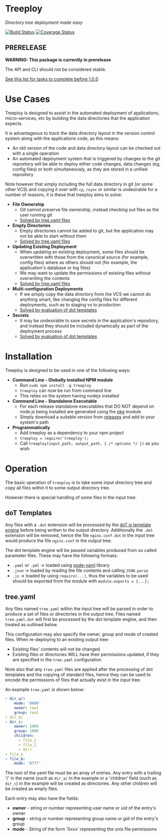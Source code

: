  # Treeploy

_Directory tree deployment made easy_

[![Build Status](https://travis-ci.org/jnterry/treeploy.svg?branch=master)](https://travis-ci.org/jnterry/treeploy) [![Coverage Status](https://coveralls.io/repos/github/jnterry/treeploy/badge.svg?branch=master)](https://coveralls.io/github/jnterry/treeploy?branch=master)

## PRERELEASE

**WARNING: This package is currently in prerelease**

The API and CLI should not be considered stable.

[See this list for tasks to complete before 1.0.0](https://github.com/jnterry/treeploy/milestone/1)

# Use Cases

Treeploy is designed to assist in the automated deployment of applications, micro-services, etc by building the data directories that the application expects.

It is advantageous to track the data directory layout in the version control system along with the applications code, as this means:
- An old version of the code and data directory layout can be checked out with a single operation
- An automated deployment system that is triggered by changes to the git repository will be able to deploy either code changes, data changes (eg, config files) or both simultaneously, as they are stored in a unified repository

Note however that simply including the full data directory in git (or some other VCS) and copying it over with `cp`, `rsync` or similar is undesirable for a number of reasons, it is these that treeploy aims to solve:

- **File Ownership**
  - Git cannot preserve file ownership, instead checking out files as the user running git
  - [Solved by tree.yaml files](#treeyaml)
- **Empty Directories**
  - Empty directories cannot be added to git, but the application may not be able to start without them
  - [Solved by tree.yaml files](#treeyaml)
- **Updating Existing Deployment**
  - When updating an existing deployment, some files should be overwritten with those from the canonical source (for example, config files) where as others should not (for example, the application's database or log files)
  - We may want to update the permissions of existing files without overwriting the contents
  - [Solved by tree.yaml files](#treeyaml)
- **Multi-configuration Deployments**
  - If we simply copy the data directory from the VCS we cannot do anything smart, like changing the config files for different deployments, such as to staging vs to production
  - [Solved by evaluation of dot templates](#dot-templates)
- **Secrets**
  - It may be undesirable to save secrets in the application's repository, and instead they should be included dynamically as part of the deployment process
  - [Solved by evaluation of dot templates](#dot-templates)

# Installation

Treeploy is designed to be used in one of the following ways:

- **Command Line - Globally installed NPM module**
  - Run `sudo npm install -g treeploy`
  - `treeploy` can now be run from command line
  - This relies on the system having nodejs installed
- **Command Line - Standalone Executable**
  - For each release standalone executables that DO NOT depend on node.js being installed are generated using the [pkg](https://www.npmjs.com/package/pkg) module
  - Simply download a suitable version from [releases](https://github.com/jnterry/treeploy/releases) and add to your system's path
- **Programmatically**
  - Add treeploy as a dependency to your npm project
  - `treeploy = require('treeploy');`
  - Call `treeploy(input_path, output_path, { /* options */ })` as you wish

# Operation

The basic operation of `treeploy` is to take some input directory tree and copy all files within it to some output directory tree.

However there is special handling of some files in the input tree:

## doT Templates

Any files with a `.dot` extension will be processed by the [doT.js template engine](http://olado.github.io/doT/index.html) before being written to the output directory. Additionally the `.dot` extension will be removed, hence the file `nginx.conf.dot` in the input tree would produce the file `nginx.conf` in the output tree.

The dot template engine will be passed variables produced from so called parameter files. These may have the following formats:
- `.yaml` or `.yml` -> loaded using [node-yaml](https://www.npmjs.com/package/node-yaml) library
- `.json` -> loaded by reading the file contents and calling `JSON.parse`
- `.js` -> loaded by using `require(...)`, thus the variables to be used should be exported from the module with `module.exports = {...};`

## tree.yaml

Any files named `tree.yaml` within the input tree will be parsed in order to produce a set of files or directories in the output tree. Files named `tree.yaml.dot` will first be processed by the dot template engine, and then treated as outlined below.

This configuration may also specify the owner, group and mode of created files. When re-deploying to an existing output tree:
- Existing files' contents will not be changed
- Existing files or directories WILL have their permissions updated, if they are specified in the `tree.yaml` configuration

Note also that any `tree.yaml` files are applied after the processing of dot templates and the copying of standard files, hence they can be used to encode the permissions of files that actually exist in the input tree.

An example `tree.yaml` is shown below:

```yaml
- dir_a/:
    mode: '0600'
    owner: root
    group: root
- dir_b/
- dir_c:
    owner: 1000
    group: 1000
    children:
      - file_1
      - file_2
      - dir/
- file_a
- file_b:
    mode: '0777'
```

The root of the yaml file must be an array of entries. Any entry with a trailing '/' in the name (such as `dir_a/` in the example or a 'children' field (such as `dir_c`) in the example will be created as directories. Any other children will be created as empty files.

Each entry may also have the fields:

- **owner** - string or number representing user name or uid of the entry's owner
- **group** - string or number representing group name or gid of the entry's group
- **mode**  - String of the form '0xxx' representing the unix file permissions

